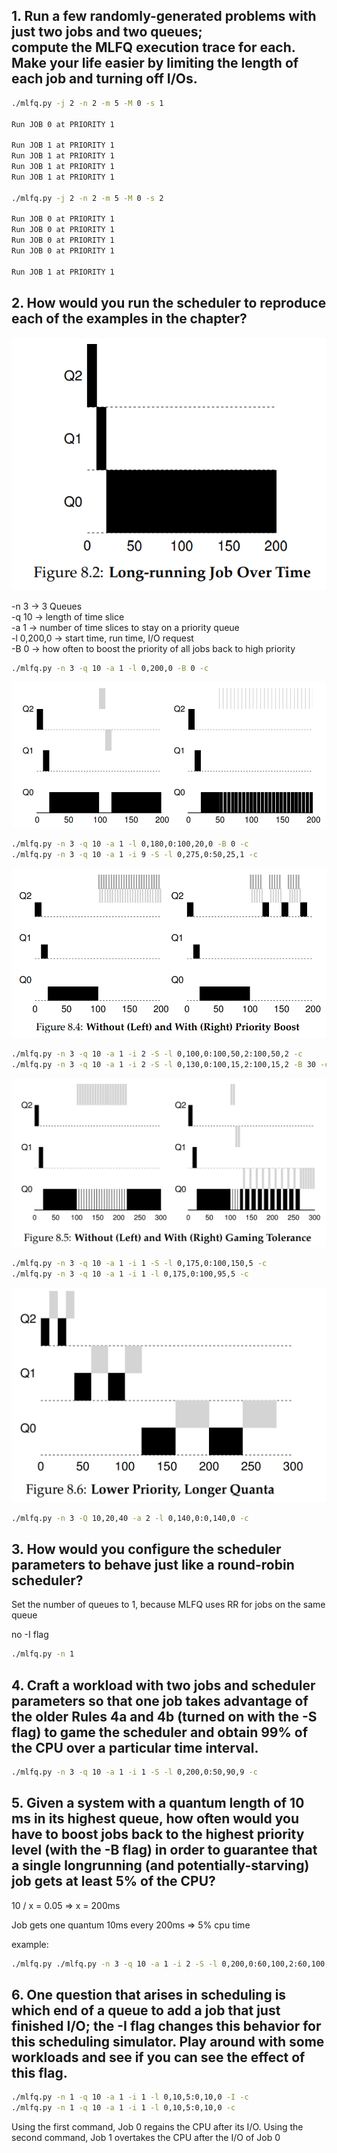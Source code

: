 ## 1. Run a few randomly-generated problems with just two jobs and two queues;<br>compute the MLFQ execution trace for each. <br>Make your life easier by limiting the length of each job and turning off I/Os.
```sh
./mlfq.py -j 2 -n 2 -m 5 -M 0 -s 1

Run JOB 0 at PRIORITY 1

Run JOB 1 at PRIORITY 1
Run JOB 1 at PRIORITY 1
Run JOB 1 at PRIORITY 1
Run JOB 1 at PRIORITY 1

./mlfq.py -j 2 -n 2 -m 5 -M 0 -s 2

Run JOB 0 at PRIORITY 1
Run JOB 0 at PRIORITY 1
Run JOB 0 at PRIORITY 1
Run JOB 0 at PRIORITY 1

Run JOB 1 at PRIORITY 1
```
## 2. How would you run the scheduler to reproduce each of the examples in the chapter? 
![Alt text](./graph3.png)

-n 3 -> 3 Queues<br>
-q 10 -> length of time slice<br>
-a 1 -> number of time slices to stay on a priority queue<br>
-l 0,200,0 -> start time, run time, I/O request<br>
-B 0 -> how often to boost the priority of all jobs back to high priority<br>

```sh
./mlfq.py -n 3 -q 10 -a 1 -l 0,200,0 -B 0 -c
```

![Alt text](./graph4.png)

```sh
./mlfq.py -n 3 -q 10 -a 1 -l 0,180,0:100,20,0 -B 0 -c
./mlfq.py -n 3 -q 10 -a 1 -i 9 -S -l 0,275,0:50,25,1 -c
```

![Alt text](./graph5.png)

```sh
./mlfq.py -n 3 -q 10 -a 1 -i 2 -S -l 0,100,0:100,50,2:100,50,2 -c
./mlfq.py -n 3 -q 10 -a 1 -i 2 -S -l 0,130,0:100,15,2:100,15,2 -B 30 -c
```

![Alt text](./graph6.png)

```sh
./mlfq.py -n 3 -q 10 -a 1 -i 1 -S -l 0,175,0:100,150,5 -c
./mlfq.py -n 3 -q 10 -a 1 -i 1 -l 0,175,0:100,95,5 -c
```

![Alt text](./graph7.png)

```sh
./mlfq.py -n 3 -Q 10,20,40 -a 2 -l 0,140,0:0,140,0 -c
```

## 3. How would you configure the scheduler parameters to behave just like a round-robin scheduler?

Set the number of queues to 1, because MLFQ uses RR for jobs on the same queue

no -I flag
```sh
./mlfq.py -n 1
```

## 4. Craft a workload with two jobs and scheduler parameters so that one job takes advantage of the older Rules 4a and 4b (turned on with the -S flag) to game the scheduler and obtain 99% of the CPU over a particular time interval.

```sh
./mlfq.py -n 3 -q 10 -a 1 -i 1 -S -l 0,200,0:50,90,9 -c
```

## 5. Given a system with a quantum length of 10 ms in its highest queue, how often would you have to boost jobs back to the highest priority level (with the -B flag) in order to guarantee that a single longrunning (and potentially-starving) job gets at least 5% of the CPU?

10 / x = 0.05 => x = 200ms

Job gets one quantum 10ms every 200ms => 5% cpu time

example:
```sh
./mlfq.py ./mlfq.py -n 3 -q 10 -a 1 -i 2 -S -l 0,200,0:60,100,2:60,100,2 -B 200 -c
```

## 6. One question that arises in scheduling is which end of a queue to add a job that just finished I/O; the -I flag changes this behavior for this scheduling simulator. Play around with some workloads and see if you can see the effect of this flag.

```sh
./mlfq.py -n 1 -q 10 -a 1 -i 1 -l 0,10,5:0,10,0 -I -c
./mlfq.py -n 1 -q 10 -a 1 -i 1 -l 0,10,5:0,10,0 -c
```

Using the first command, Job 0 regains the CPU after its I/O.
Using the second command, Job 1 overtakes the CPU after the I/O of Job 0